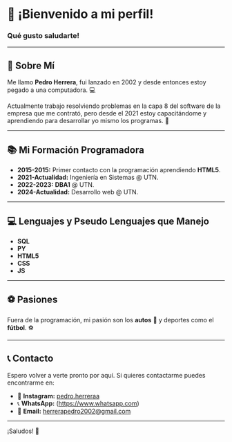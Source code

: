 # 👋 ¡Bienvenido a mi perfil! 

### Qué gusto saludarte!

---

## 🎉 Sobre Mí

Me llamo **Pedro Herrera**, fui lanzado en 2002 y desde entonces estoy pegado a una computadora. 💻

Actualmente trabajo resolviendo problemas en la capa 8 del software de la empresa que me contrató, pero desde el 2021 estoy capacitándome y aprendiendo para desarrollar yo mismo los programas. 🚀

---

## 📚 Mi Formación Programadora

- **2015-2015:** Primer contacto con la programación aprendiendo **HTML5**.
- **2021-Actualidad:** Ingeniería en Sistemas @ UTN.
- **2022-2023:** **DBA1** @ UTN.
- **2024-Actualidad:** Desarrollo web @ UTN.

---

## 💻 Lenguajes y Pseudo Lenguajes que Manejo

- **SQL**
- **PY**
- **HTML5**
- **CSS**
- **JS**

---

## ⚽ Pasiones

Fuera de la programación, mi pasión son los **autos** 🚗 y deportes como el **fútbol**. ⚽

---

## 📞 Contacto

Espero volver a verte pronto por aquí. Si quieres contactarme puedes encontrarme en:

- 📸 **Instagram:** [pedro.herreraa](https://www.instagram.com/pedro.herreraa/)
- 📞 **WhatsApp:** (https://www.whatsapp.com)
- 📧 **Email:** herrerapedro2002@gmail.com

---

¡Saludos! 👋
